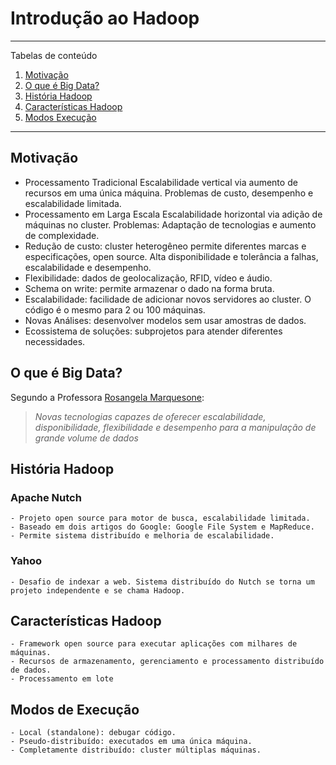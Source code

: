 # Introdução ao Hadoop

*******
Tabelas de conteúdo 
 1. [Motivação](#motivation)
 2. [O que é Big Data?](#whatis)
 3. [História Hadoop](#history)
 4. [Características Hadoop](#caracteristics)
 5. [Modos Execução](#execution)

*******

<div id='motivation'/> 

## Motivação
- Processamento Tradicional
	Escalabilidade vertical via aumento de recursos em uma única máquina.
	Problemas de custo, desempenho e escalabilidade limitada.
- Processamento em Larga Escala
	Escalabilidade horizontal via adição de máquinas no cluster.
	Problemas: Adaptação de tecnologias e aumento de complexidade.
- Redução de custo: cluster heterogêneo permite diferentes marcas e especificações, open source. Alta disponibilidade e tolerância a falhas, escalabilidade e desempenho.
- Flexibilidade: dados de geolocalização, RFID, vídeo e áudio.
- Schema on write: permite armazenar o dado na forma bruta.
- Escalabilidade: facilidade de adicionar novos servidores ao cluster. O código é o mesmo para 2 ou 100 máquinas.
- Novas Análises: desenvolver modelos sem usar amostras de dados.
- Ecossistema de soluções: subprojetos para atender diferentes necessidades.

<div id='whatis'/> 

## O que é Big Data?
Segundo a Professora [Rosangela Marquesone](www.linkedin.com/in/rosangelafpm):
>*Novas tecnologias capazes de oferecer escalabilidade, disponibilidade, flexibilidade e desempenho para a manipulação de grande volume de dados*

<div id='history'/>

## História Hadoop
### Apache Nutch
	- Projeto open source para motor de busca, escalabilidade limitada.
	- Baseado em dois artigos do Google: Google File System e MapReduce.
	- Permite sistema distribuído e melhoria de escalabilidade.

### Yahoo
	- Desafio de indexar a web. Sistema distribuído do Nutch se torna um projeto independente e se chama Hadoop.

<div id='caracteristics'/>

## Características Hadoop
	- Framework open source para executar aplicações com milhares de máquinas.
	- Recursos de armazenamento, gerenciamento e processamento distribuído de dados.
	- Processamento em lote

<div id='execution'/>

## Modos de Execução
	- Local (standalone): debugar código.
	- Pseudo-distribuído: executados em uma única máquina.
	- Completamente distribuído: cluster múltiplas máquinas.


